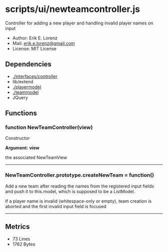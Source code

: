 # scripts/ui/newteamcontroller.js


Controller for adding a new player and handling invalid player names on input

* Author: Erik E. Lorenz 
* Mail: <erik.e.lorenz@gmail.com>
* License: MIT License


## Dependencies

* <a href="./interfaces/controller.html">./interfaces/controller</a>
* lib/extend
* <a href="./playermodel.html">./playermodel</a>
* <a href="./teammodel.html">./teammodel</a>
* JQuery


## Functions

###   function NewTeamController(view)
Constructor

**Argument:** **view**

the associated NewTeamView

---


###   NewTeamController.prototype.createNewTeam = function()
Add a new team after reading the names from the registered input fields and
push it to this.model, which is supposed to be a ListModel.

If a player name is invalid (whitespace-only or empty), team creation is
aborted and the first invalid input field is focused

---

## Metrics

* 73 Lines
* 1762 Bytes

